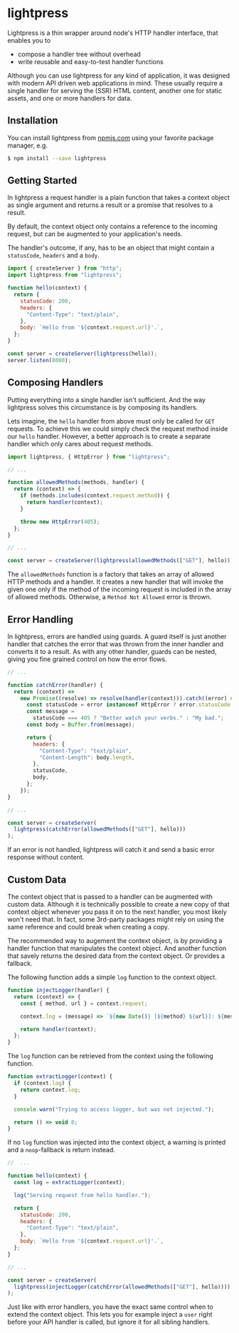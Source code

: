 # lightpress

Lightpress is a thin wrapper around node's HTTP handler interface, that enables
you to

- compose a handler tree without overhead
- write reusable and easy-to-test handler functions

Although you can use lightpress for any kind of application, it was designed
with modern API driven web applications in mind. These usually require a single
handler for serving the (SSR) HTML content, another one for static assets, and
one or more handlers for data.

## Installation

You can install lightpress from [npmjs.com](https://www.npmjs.com) using your
favorite package manager, e.g.

```bash
$ npm install --save lightpress
```

## Getting Started

In lightpress a request handler is a plain function that takes a context object
as single argument and returns a result or a promise that resolves to a result.

By default, the context object only contains a reference to the incoming
request, but can be augmented to your application's needs.

The handler's outcome, if any, has to be an object that might contain a
`statusCode`, `headers` and a `body`.

```js
import { createServer } from "http";
import lightpress from "lightpress";

function hello(context) {
  return {
    statusCode: 200,
    headers: {
      "Content-Type": "text/plain",
    },
    body: `Hello from '${context.request.url}'.`,
  };
}

const server = createServer(lightpress(hello));
server.listen(8080);
```

## Composing Handlers

Putting everything into a single handler isn't sufficient. And the way
lightpress solves this circumstance is by composing its handlers.

Lets imagine, the `hello` handler from above must only be called for `GET`
requests. To achieve this we could simply check the request method inside our
`hello` handler. However, a better approach is to create a separate
handler which only cares about request methods.

```js
import lightpress, { HttpError } from "lightpress";

// ...

function allowedMethods(methods, handler) {
  return (context) => {
    if (methods.includes(context.request.method)) {
      return handler(context);
    }

    throw new HttpError(405);
  };
}

// ...

const server = createServer(lightpress(allowedMethods(["GET"], hello)));
```

The `allowedMethods` function is a factory that takes an array of allowed HTTP
methods and a handler. It creates a new handler that will invoke the given one
only if the method of the incoming request is included in the array of allowed
methods. Otherwise, a `Method Not Allowed` error is thrown.

## Error Handling

In lightpress, errors are handled using guards. A guard itself is just another
handler that catches the error that was thrown from the inner handler and
converts it to a result. As with any other handler, guards can be nested, giving
you fine grained control on how the error flows.

```js
// ...

function catchError(handler) {
  return (context) =>
    new Promise((resolve) => resolve(handler(context))).catch((error) => {
      const statusCode = error instanceof HttpError ? error.statusCode : 500;
      const message =
        statusCode === 405 ? "Better watch your verbs." : "My bad.";
      const body = Buffer.from(message);

      return {
        headers: {
          "Content-Type": "text/plain",
          "Content-Length": body.length,
        },
        statusCode,
        body,
      };
    });
}

// ...

const server = createServer(
  lightpress(catchError(allowedMethods(["GET"], hello)))
);
```

If an error is not handled, lightpress will catch it and send a basic error
response without content.

## Custom Data

The context object that is passed to a handler can be augmented with custom
data. Although it is technically possible to create a new copy of that context
object whenever you pass it on to the next handler, you most likely won't need
that. In fact, some 3rd-party packages might rely on using the same reference
and could break when creating a copy.

The recommended way to augement the context object, is by providing a handler
function that manipulates the context object. And another function that savely
returns the desired data from the context object. Or provides a fallback.

The following function adds a simple `log` function to the context object.

```js
function injectLogger(handler) {
  return (context) => {
    const { method, url } = context.request;

    context.log = (message) => `${new Date()} [${method} ${url}]: ${message}`;

    return handler(context);
  };
}
```

The `log` function can be retrieved from the context using the following
function.

```js
function extractLogger(context) {
  if (context.log) {
    return context.log;
  }

  console.warn("Trying to access logger, but was not injected.");

  return () => void 0;
}
```

If no `log` function was injected into the context object, a warning is
printed and a `noop`-fallback is return instead.

```js
//  ...

function hello(context) {
  const log = extractLogger(context);

  log("Serving request from hello handler.");

  return {
    statusCode: 200,
    headers: {
      "Content-Type": "text/plain",
    },
    body: `Hello from '${context.request.url}'.`,
  };
}

// ...

const server = createServer(
  lightpress(injectLogger(catchError(allowedMethods(["GET"], hello))))
);
```

Just like with error handlers, you have the exact same control when to extend
the context object. This lets you for example inject a `user` right before your
API handler is called, but ignore it for all sibling handlers.
